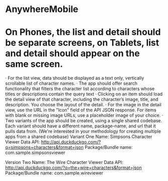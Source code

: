 # AnywhereMobile
# On Phones, the list and detail should be separate screens, on Tablets, list and detail should appear on the same screen.
· For the list view, data should be displayed as a text only, vertically scrollable list of character names.
· The app should offer search functionality that filters the character list according to characters whose titles or descriptions contain the query
text
· Clicking on an item should load the detail view of that character, including the character’s image, title, and description. You choose the layout
of the detail.
· For the image in the detail view, use the URL in the "Icon" field of the API JSON response. For items with blank or missing image URLs, use
a placeholder image of your choice.
· Two variants of the app should be created, using a single shared codebase. Each variant should have a different name, package-name, and
url that it pulls data from. (We're interested in your methodology for creating multiple apps from a shared codebase)
Variant One
Name: Simpsons Character Viewer
Data API: http://api.duckduckgo.com/?q=simpsons+characters&format=json
Package/Bundle name: com.sample.simpsonsviewer

Version Two
Name: The Wire Character Viewer
Data API: http://api.duckduckgo.com/?q=the+wire+characters&format=json
Package/Bundle name: com.sample.wireviewer
